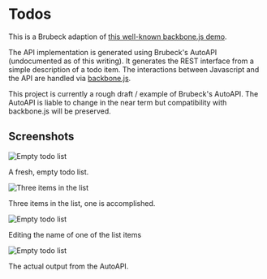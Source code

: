 # Todos

This is a Brubeck adaption of [this well-known backbone.js demo](http://documentcloud.github.com/backbone/examples/todos/index.html).

The API implementation is generated using Brubeck's AutoAPI (undocumented as of
this writing). It generates the REST interface from a simple description of a
todo item. The interactions between Javascript and the API are handled via
[backbone.js](http://documentcloud.github.com/backbone/).

This project is currently a rough draft / example of Brubeck's AutoAPI. The
AutoAPI is liable to change in the near term but compatibility with backbone.js
will be preserved.

## Screenshots

![Empty todo list](/j2labs/todos/raw/master/media/screentshots/empty_list.png)

A fresh, empty todo list.

![Three items in the list](/j2labs/todos/raw/master/media/screentshots/empty_list.png)

Three items in the list, one is accomplished.

![Empty todo list](/j2labs/todos/raw/master/media/screentshots/editing_a_todo.png)

Editing the name of one of the list items

![Empty todo list](/j2labs/todos/raw/master/media/screentshots/json_api.png)

The actual output from the AutoAPI.
